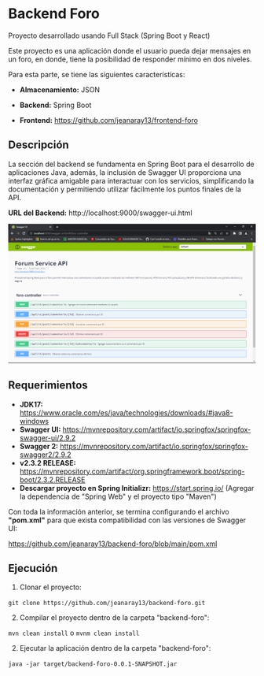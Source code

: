 # Backend Foro

Proyecto desarrollado usando Full Stack (Spring Boot y React)

Este proyecto es una aplicación donde el usuario pueda dejar mensajes en un foro, en donde, tiene la posibilidad de responder mínimo en dos niveles.

Para esta parte, se tiene las siguientes características:

* **Almacenamiento:** JSON

* **Backend:** Spring Boot
  
* **Frontend:** https://github.com/jeanaray13/frontend-foro

## Descripción
La sección del backend se fundamenta en Spring Boot para el desarrollo de aplicaciones Java, además, la inclusión de Swagger UI proporciona una interfaz gráfica amigable para interactuar con los servicios, simplificando la documentación y permitiendo utilizar fácilmente los puntos finales de la API.

**URL del Backend:** http://localhost:9000/swagger-ui.html

![image](https://github.com/jeanaray13/backend-foro/blob/main/Snapshots/backend-swaggerUI.png)

## Requerimientos

* **JDK17:** https://www.oracle.com/es/java/technologies/downloads/#java8-windows
* **Swagger UI:** https://mvnrepository.com/artifact/io.springfox/springfox-swagger-ui/2.9.2
* **Swagger 2:** https://mvnrepository.com/artifact/io.springfox/springfox-swagger2/2.9.2
* **v2.3.2 RELEASE:** https://mvnrepository.com/artifact/org.springframework.boot/spring-boot/2.3.2.RELEASE
* **Descargar proyecto en Spring Initializr:** https://start.spring.io/ (Agregar la dependencia de "Spring Web" y el proyecto tipo "Maven")

Con toda la información anterior, se termina configurando el archivo **"pom.xml"** para que exista compatibilidad con las versiones de Swagger UI:

https://github.com/jeanaray13/backend-foro/blob/main/pom.xml

## Ejecución

1. Clonar el proyecto:

`git clone https://github.com/jeanaray13/backend-foro.git`

2. Compilar el proyecto dentro de la carpeta "backend-foro":
   
`mvn clean install` o `mvnm clean install`

2. Ejecutar la aplicación dentro de la carpeta "backend-foro":

`java -jar target/backend-foro-0.0.1-SNAPSHOT.jar`

